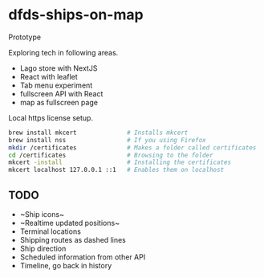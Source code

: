 # dfds-ships-on-map


Prototype

Exploring tech in following areas.

* Lago store with NextJS
* React with leaflet
* Tab menu experiment
* fullscreen API with React
* map as fullscreen page



Local https license setup.

```bash
brew install mkcert              # Installs mkcert
brew install nss                 # If you using Firefox
mkdir /certificates              # Makes a folder called certificates
cd /certificates                 # Browsing to the folder
mkcert -install                  # Installing the certificates
mkcert localhost 127.0.0.1 ::1   # Enables them on localhost
```

## TODO

- ~Ship icons~
- ~Realtime updated positions~
- Terminal locations
- Shipping routes as dashed lines
- Ship direction
- Scheduled information from other API
- Timeline, go back in history 
